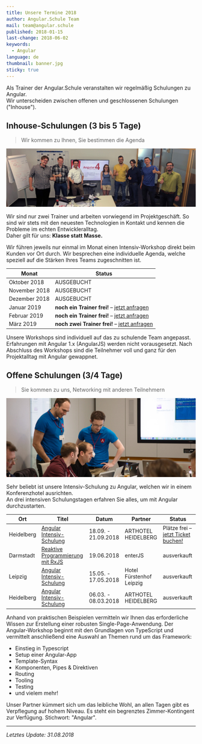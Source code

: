 ```yaml
---
title: Unsere Termine 2018
author: Angular.Schule Team
mail: team@angular.schule
published: 2018-01-15
last-change: 2018-06-02
keywords:
  - Angular
language: de
thumbnail: banner.jpg
sticky: true
---
```


Als Trainer der Angular.Schule veranstalten wir regelmäßig Schulungen zu Angular.  
Wir unterscheiden zwischen offenen und geschlossenen Schulungen ("Inhouse").



## Inhouse-Schulungen (3 bis 5 Tage)

> Wir kommen zu Ihnen, Sie bestimmen die Agenda

![](powerworkshop.jpg)

Wir sind nur zwei Trainer und arbeiten vorwiegend im Projektgeschäft.
So sind wir stets mit den neuesten Technologien in Kontakt und kennen die Probleme im echten Entwickleralltag.  
Daher gilt für uns: **Klasse statt Masse.**  

Wir führen jeweils nur einmal im Monat einen Intensiv-Workshop direkt beim Kunden vor Ort durch.
Wir besprechen eine individuelle Agenda, welche speziell auf die Stärken Ihres Teams zugeschnitten ist.


| Monat         | Status     |
|---------------|------------|
| Oktober 2018    | AUSGEBUCHT  |
| November 2018    | AUSGEBUCHT  |
| Dezember 2018    | AUSGEBUCHT  |
| Januar 2019    | **noch ein Trainer frei!** – [jetzt anfragen](/angebot)  |
| Februar 2019    | **noch ein Trainer frei!** – [jetzt anfragen](/angebot)  |
| März 2019    | **noch zwei Trainer frei!** – [jetzt anfragen](/angebot)  |

Unsere Workshops sind individuell auf das zu schulende Team angepasst.
Erfahrungen mit Angular 1.x (AngularJS) werden nicht vorausgesetzt.
Nach Abschluss des Workshops sind die Teilnehmer voll und ganz für den Projektalltag mit Angular gewappnet.



## Offene Schulungen (3/4 Tage)

> Sie kommen zu uns, Networking mit anderen Teilnehmern

![](tagesworkshop.jpg)

Sehr beliebt ist unsere Intensiv-Schulung zu Angular, welchen wir in einem Konferenzhotel ausrichten.  
An drei intensiven Schulungstagen erfahren Sie alles, um mit Angular durchzustarten.


| Ort           | Titel                                 | Datum               | Partner                  | Status                                  |
|---------------|---------------------------------------|---------------------|--------------------------|-----------------------------------------|
| Heidelberg    | [Angular Intensiv-Schulung][4]        | 18.09. - 21.09.2018 | ARTHOTEL HEIDELBERG      | Plätze frei – [jetzt Ticket buchen!][4] |
| Darmstadt     | [Reaktive Programmierung mit RxJS][3] | 19.06.2018          | enterJS                  | ausverkauft                             |
| Leipzig       | [Angular Intensiv-Schulung][2]        | 15.05. - 17.05.2018 | Hotel Fürstenhof Leipzig | ausverkauft                             |
| Heidelberg    | [Angular Intensiv-Schulung][1]        | 06.03. - 08.03.2018 | ARTHOTEL HEIDELBERG      | ausverkauft                             |

[1]: https://www.eventbrite.de/e/heidelberg-angular-intensiv-schulung-tickets-42514854073
[2]: https://www.eventbrite.de/e/leipzig-angular-intensiv-schulung-tickets-43254652831
[3]: https://www.enterjs.de/single?id=6998&reaktive-programmierung-mit-rxjs
[4]: https://www.eventbrite.de/e/heidelberg-angular-intensiv-schulung-3-1-tage-tickets-46034368034

Anhand von praktischen Beispielen vermitteln wir Ihnen das erforderliche Wissen zur Erstellung einer robusten Single-Page-Anwendung.
Der Angular-Workshop beginnt mit den Grundlagen von TypeScript und vermittelt anschließend eine Auswahl an Themen rund um das Framework:

* Einstieg in Typescript
* Setup einer Angular-App
* Template-Syntax
* Komponenten, Pipes & Direktiven
* Routing
* Tooling
* Testing
* und vielem mehr!

Unser Partner kümmert sich um das leibliche Wohl, an allen Tagen gibt es Verpflegung auf hohem Niveau.
Es steht ein begrenztes Zimmer-Kontingent zur Verfügung. Stichwort: "Angular". 



--------

*Letztes Update: 31.08.2018*
